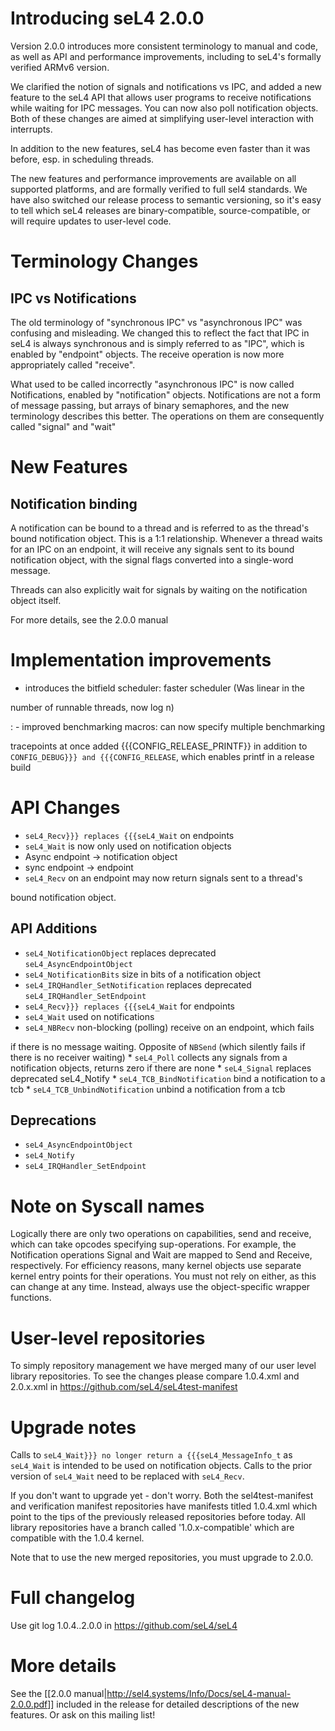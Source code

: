 # Introducing seL4 2.0.0


Version 2.0.0 introduces more consistent terminology to manual and code,
as well as API and performance improvements, including to seL4's
formally verified ARMv6 version.

We clarified the notion of signals and notifications vs IPC, and added a
new feature to the seL4 API that allows user programs to receive
notifications while waiting for IPC messages. You can now also poll
notification objects. Both of these changes are aimed at simplifying
user-level interaction with interrupts.

In addition to the new features, seL4 has become even faster than it was
before, esp. in scheduling threads.

The new features and performance improvements are available on all
supported platforms, and are formally verified to full sel4 standards.
We have also switched our release process to semantic versioning, so
it's easy to tell which seL4 releases are binary-compatible,
source-compatible, or will require updates to user-level code.

# Terminology Changes


## IPC vs Notifications


The old terminology of "synchronous IPC" vs "asynchronous IPC" was
confusing and misleading. We changed this to reflect the fact that IPC
in seL4 is always synchronous and is simply referred to as "IPC", which
is enabled by "endpoint" objects. The receive operation is now more
appropriately called "receive".

What used to be called incorrectly "asynchronous IPC" is now called
Notifications, enabled by "notification" objects. Notifications are not
a form of message passing, but arrays of binary semaphores, and the new
terminology describes this better. The operations on them are
consequently called "signal" and "wait"

# New Features


## Notification binding


A notification can be bound to a thread and is referred to as the
thread's bound notification object. This is a 1:1 relationship. Whenever
a thread waits for an IPC on an endpoint, it will receive any signals
sent to its bound notification object, with the signal flags converted
into a single-word message.

Threads can also explicitly wait for signals by waiting on the
notification object itself.

For more details, see the 2.0.0 manual

# Implementation improvements


  -   introduces the bitfield scheduler: faster scheduler (Was linear in
      the

number of runnable threads, now log n)

:   -   improved benchmarking macros: can now specify multiple
        benchmarking

tracepoints at once added {{{CONFIG_RELEASE_PRINTF}} in addition to
`CONFIG_DEBUG}}} and {{{CONFIG_RELEASE`, which enables printf in a
release build

# API Changes


  -   `seL4_Recv}}} replaces {{{seL4_Wait` on endpoints
  -   `seL4_Wait` is now only used on notification objects
  -   Async endpoint -&gt; notification object
  -   sync endpoint -&gt; endpoint
  -   `seL4_Recv` on an endpoint may now return signals sent to a
      thread's

bound notification object.

## API Additions


  -   `seL4_NotificationObject` replaces deprecated
      `seL4_AsyncEndpointObject`
  -   `seL4_NotificationBits` size in bits of a notification object
  -   `seL4_IRQHandler_SetNotification` replaces deprecated
      `seL4_IRQHandler_SetEndpoint`
  -   `seL4_Recv}}} replaces {{{seL4_Wait` for endpoints
  -   `seL4_Wait` used on notifications
  -   `seL4_NBRecv` non-blocking (polling) receive on an endpoint,
      which fails

if there is no message waiting. Opposite of `NBSend` (which silently
fails if there is no receiver waiting) \* `seL4_Poll` collects any
signals from a notification objects, returns zero if there are none \*
`seL4_Signal` replaces deprecated seL4_Notify \*
`seL4_TCB_BindNotification` bind a notification to a tcb \*
`seL4_TCB_UnbindNotification` unbind a notification from a tcb

## Deprecations


  -   `seL4_AsyncEndpointObject`
  -   `seL4_Notify`
  -   `seL4_IRQHandler_SetEndpoint`

# Note on Syscall names


Logically there are only two operations on capabilities, send and
receive, which can take opcodes specifying sup-operations. For example,
the Notification operations Signal and Wait are mapped to Send and
Receive, respectively. For efficiency reasons, many kernel objects use
separate kernel entry points for their operations. You must not rely on
either, as this can change at any time. Instead, always use the
object-specific wrapper functions.

# User-level repositories


To simply repository management we have merged many of our user level
library repositories. To see the changes please compare 1.0.4.xml and
2.0.x.xml in <https://github.com/seL4/seL4test-manifest>

# Upgrade notes


Calls to `seL4_Wait}}} no longer return a {{{seL4_MessageInfo_t`
as `seL4_Wait` is intended to be used on notification objects.
Calls to the prior version of `seL4_Wait` need to be replaced with
`seL4_Recv`.

If you don't want to upgrade yet - don't worry. Both the
sel4test-manifest and verification manifest repositories have manifests
titled 1.0.4.xml which point to the tips of the previously released
repositories before today. All library repositories have a branch called
'1.0.x-compatible' which are compatible with the 1.0.4 kernel.

Note that to use the new merged repositories, you must upgrade to 2.0.0.

# Full changelog


Use git log 1.0.4..2.0.0 in <https://github.com/seL4/seL4>

# More details


See the [[2.0.0
manual|<http://sel4.systems/Info/Docs/seL4-manual-2.0.0.pdf>]]
included in the release for detailed descriptions of the new features.
Or ask on this mailing list!

